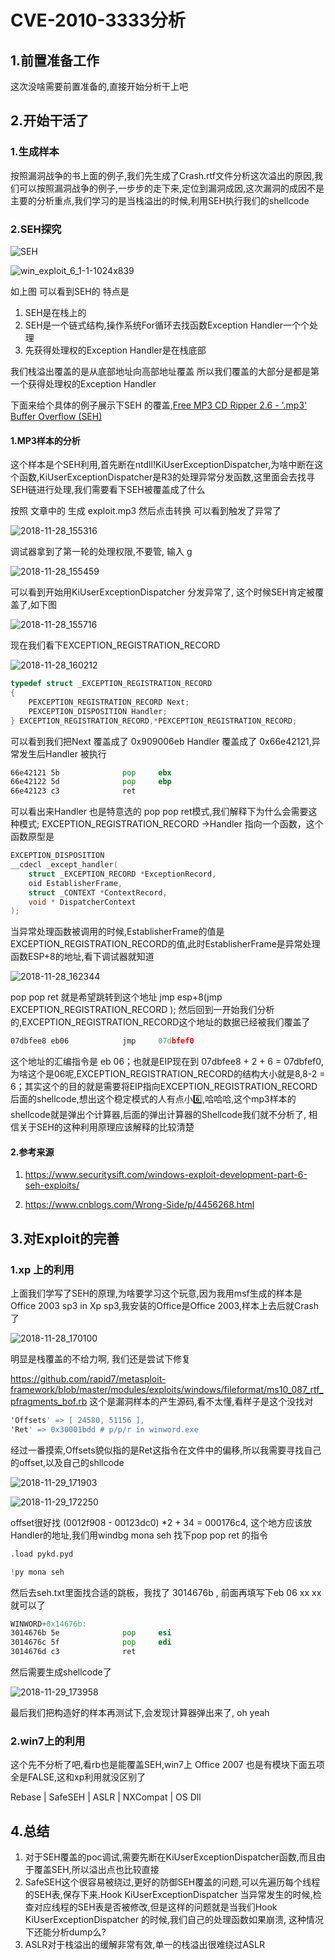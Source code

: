 #                     CVE-2010-3333分析

## 1.前置准备工作

这次没啥需要前置准备的,直接开始分析干上吧

## 2.开始干活了

### 1.生成样本

按照漏洞战争的书上面的例子,我们先生成了Crash.rtf文件分析这次溢出的原因,我们可以按照漏洞战争的例子,一步步的走下来,定位到漏洞成因,这次漏洞的成因不是主要的分析重点,我们学习的是当栈溢出的时候,利用SEH执行我们的shellcode

### 2.SEH探究



![SEH](SEH.png)

![win_exploit_6_1-1-1024x839](win_exploit_6_1-1-1024x839.png)

如上图 可以看到SEH的 特点是 

1. SEH是在栈上的
2. SEH是一个链式结构,操作系统For循环去找函数Exception Handler一个个处理
3. 先获得处理权的Exception Handler是在栈底部

我们栈溢出覆盖的是从底部地址向高部地址覆盖  所以我们覆盖的大部分是都是第一个获得处理权的Exception Handler

下面来给个具体的例子展示下SEH 的覆盖,[Free MP3 CD Ripper 2.6 - '.mp3' Buffer Overflow (SEH)](https://www.exploit-db.com/exploits/45403)

#### 1.MP3样本的分析

这个样本是个SEH利用,首先断在ntdll!KiUserExceptionDispatcher,为啥中断在这个函数,KiUserExceptionDispatcher是R3的处理异常分发函数,这里面会去找寻SEH链进行处理,我们需要看下SEH被覆盖成了什么

按照 文章中的 生成 exploit.mp3 然后点击转换 可以看到触发了异常了

![2018-11-28_155316](2018-11-28_155316.png)

调试器拿到了第一轮的处理权限,不要管, 输入 g

![2018-11-28_155459](2018-11-28_155459.png)

可以看到开始用KiUserExceptionDispatcher 分发异常了, 这个时候SEH肯定被覆盖了,如下图

![2018-11-28_155716](D:\git\Learn\漏洞学习\CVE-2010-3333\2018-11-28_155716.png)

现在我们看下EXCEPTION_REGISTRATION_RECORD

![2018-11-28_160212](2018-11-28_160212.png)

```c++
typedef struct _EXCEPTION_REGISTRATION_RECORD
{
    PEXCEPTION_REGISTRATION_RECORD Next;
    PEXCEPTION_DISPOSITION Handler;
} EXCEPTION_REGISTRATION_RECORD,*PEXCEPTION_REGISTRATION_RECORD; 
```

可以看到我们把Next 覆盖成了 0x909006eb   Handler 覆盖成了 0x66e42121,异常发生后Handler 被执行  

```asm
66e42121 5b              pop     ebx
66e42122 5d              pop     ebp
66e42123 c3              ret
```

可以看出来Handler 也是特意选的 pop pop ret模式,我们解释下为什么会需要这种模式; EXCEPTION_REGISTRATION_RECORD ->Handler 指向一个函数，这个函数原型是 

```c++
EXCEPTION_DISPOSITION 
__cdecl _except_handler(
    struct _EXCEPTION_RECORD *ExceptionRecord,
    oid EstablisherFrame,
    struct _CONTEXT *ContextRecord,
    void * DispatcherContext
);
```

当异常处理函数被调用的时候,EstablisherFrame的值是EXCEPTION_REGISTRATION_RECORD的值,此时EstablisherFrame是异常处理函数ESP+8的地址,看下调试器就知道

![2018-11-28_162344](2018-11-28_162344.png)

pop pop ret 就是希望跳转到这个地址  jmp esp+8(jmp EXCEPTION_REGISTRATION_RECORD ); 然后回到一开始我们分析的,EXCEPTION_REGISTRATION_RECORD这个地址的数据已经被我们覆盖了

```asm
07dbfee8 eb06            jmp     07dbfef0
```

这个地址的汇编指令是 eb 06；也就是EIP现在到 07dbfee8 + 2 + 6 = 07dbfef0,为啥这个是06呢,EXCEPTION_REGISTRATION_RECORD的结构大小就是8,8-2 = 6；其实这个的目的就是需要将EIP指向EXCEPTION_REGISTRATION_RECORD后面的shellcode,想出这个稳定模式的人有点小6️⃣,哈哈哈,这个mp3样本的shellcode就是弹出个计算器,后面的弹出计算器的Shellcode我们就不分析了, 相信关于SEH的这种利用原理应该解释的比较清楚

#### 2.参考来源

1. https://www.securitysift.com/windows-exploit-development-part-6-seh-exploits/

2. https://www.cnblogs.com/Wrong-Side/p/4456268.html


## 3.对Exploit的完善

### 1.xp 上的利用 

上面我们学写了SEH的原理,为啥要学习这个玩意,因为我用msf生成的样本是Office 2003 sp3 in Xp sp3,我安装的Office是Office 2003,样本上去后就Crash了

![2018-11-28_170100](2018-11-28_170100.png)

明显是栈覆盖的不给力啊, 我们还是尝试下修复

https://github.com/rapid7/metasploit-framework/blob/master/modules/exploits/windows/fileformat/ms10_087_rtf_pfragments_bof.rb 这个是漏洞样本的产生源码,看不太懂,看样子是这个没找对

```asm
'Offsets' => [ 24580, 51156 ],
'Ret' => 0x30001bdd # p/p/r in winword.exe
```

经过一番摸索,Offsets貌似指的是Ret这指令在文件中的偏移,所以我需要寻找自己的offset,以及自己的shllcode

![2018-11-29_171903](2018-11-29_171903.png)

![2018-11-29_172250](2018-11-29_172250.png)

offset很好找  (0012f908 - 00123dc0) *2 + 34 = 000176c4, 这个地方应该放Handler的地址,我们用windbg mona seh 找下pop pop ret 的指令

```python
.load pykd.pyd

!py mona seh
```

然后去seh.txt里面找合适的跳板，我找了 3014676b , 前面再填写下eb 06 xx xx 就可以了

```asm
WINWORD+0x14676b:
3014676b 5e              pop     esi
3014676c 5f              pop     edi
3014676d c3              ret
```

然后需要生成shellcode了

![2018-11-29_173958](2018-11-29_173958.png)

最后我们把构造好的样本再测试下,会发现计算器弹出来了, oh yeah

### 2.win7上的利用

这个先不分析了吧,看rb也是能覆盖SEH,win7上 Office 2007 也是有模块下面五项全是FALSE,这和xp利用就没区别了

Rebase | SafeSEH | ASLR  | NXCompat | OS Dll

## 4.总结

1. 对于SEH覆盖的poc调试,需要先断在KiUserExceptionDispatcher函数,而且由于覆盖SEH,所以溢出点也比较直接
2. SafeSEH这个很容易被绕过,更好的防御SEH覆盖的问题,可以先遍历每个线程的SEH表,保存下来.Hook KiUserExceptionDispatcher 当异常发生的时候,检查对应线程的SEH表是否被修改,但是这样的问题就是当我们Hook KiUserExceptionDispatcher 的时候,我们自己的处理函数如果崩溃, 这种情况下还能分析dump么?
3. ASLR对于栈溢出的缓解非常有效,单一的栈溢出很难绕过ASLR

